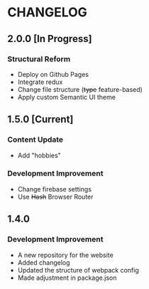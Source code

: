 # CHANGELOG

## 2.0.0 [In Progress]

### Structural Reform

- Deploy on Github Pages
- Integrate redux
- Change file structure (~~type~~ feature-based)
- Apply custom Semantic UI theme

## 1.5.0 [Current]

### Content Update

- Add "hobbies"

### Development Improvement

- Change firebase settings
- Use ~~Hash~~ Browser Router

## 1.4.0

### Development Improvement

- A new repository for the website
- Added changelog
- Updated the structure of webpack config
- Made adjustment in package.json
